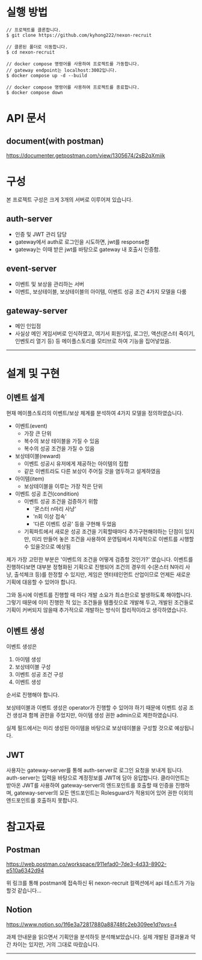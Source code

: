 
# 실행 방법
```
// 프로젝트를 클론합니다.
$ git clone https://github.com/kyhong222/nexon-recruit

// 클론된 폴더로 이동합니다.
$ cd nexon-recruit

// docker compose 명령어를 사용하여 프로젝트를 가동합니다.
// gateway endpoint는 localhost:3002입니다.
$ docker compose up -d --build

// docker compose 명령어를 사용하여 프로젝트를 종료합니다.
$ docker compose down
```

# API 문서
## document(with postman)
https://documenter.getpostman.com/view/1305674/2sB2qXmiik

# 구성
본 프로젝트 구성은 크게 3개의 서버로 이루어져 있습니다.
## auth-server
- 인증 및 JWT 관리 담당
- gateway에서 auth로 로그인을 시도하면, jwt를 response함
- gateway는 이때 받은 jwt를 바탕으로 gateway 내 호출시 인증함.
## event-server
- 이벤트 및 보상을 관리하는 서버
- 이벤트, 보상테이블, 보상테이블의 아이템, 이벤트 성공 조건 4가지 모델을 다룸
## gateway-server
- 메인 인입점
- 사실상 메인 게임서버로 인식하였고, 여기서 회원가입, 로그인, 액션(몬스터 죽이기, 인벤토리 열기 등) 등 메이플스토리를 모티브로 하여 기능을 집어넣었음.
---
# 설계 및 구현
## 이벤트 설계
현재 메이플스토리의 이벤트/보상 체계를 분석하여 4가지 모델을 정의하였습니다.
- 이벤트(event)
  - 가장 큰 단위
  - 복수의 보상 테이블을 가질 수 있음
  - 복수의 성공 조건을 가질 수 있음
- 보상테이블(reward)
  - 이벤트 성공시 유저에게 제공하는 아이템의 집합
  - 같은 이벤트라도 다른 보상이 주어질 것을 염두하고 설계하였음
- 아이템(item)
  - 보상테이블을 이루는 가장 작은 단위
- 이벤트 성공 조건(condition)
  - 이벤트 성공 조건을 검증하기 위함
    - '몬스터 n마리 사냥'
    - 'n회 이상 접속'
    - '다른 이벤트 성공' 등을 구현해 두었음
  - 기획파트에서 새로운 성공 조건을 기획할때마다 추가구현해야하는 단점이 있지만, 미리 만들어 놓은 조건을 사용하여 운영팀에서 자체적으로 이벤트를 시행할 수 있을것으로 예상됨

제가 가장 고민한 부분은 '이벤트의 조건을 어떻게 검증할 것인가?' 였습니다.
이벤트를 진행하다보면 대부분 정형화된 기획으로 진행되어 조건의 경우의 수(몬스터 N마리 사냥, 출석체크 등)를 한정할 수 있지만, 게임은 엔터테인먼트 산업이므로 언제든 새로운 기획에 대응할 수 있어야 합니다.

그와 동시에 이벤트를 진행할 때 마다 개발 소요가 최소한으로 발생하도록 해야합니다.
그렇기 때문에 이미 진행한 적 있는 조건들을 템플릿으로 개발해 두고, 개발된 조건들로 기획이 커버되지 않을때 추가적으로 개발하는 방식이 합리적이라고 생각하였습니다.

## 이벤트 생성

이벤트 생성은
  1. 아이템 생성
  2. 보상테이블 구성
  3. 이벤트 성공 조건 구성
  4. 이벤트 생성

순서로 진행해야 합니다.

보상테이블과 이벤트 생성은 operator가 진행할 수 있어야 하기 때문에 이벤트 성공 조건 생성과 함께 권한을 주었지만, 아이템 생성 권한 admin으로 제한하였습니다.

실제 필드에서는 미리 생성된 아이템을 바탕으로 보상테이블을 구성할 것으로 예상됩니다.

## JWT
사용자는 gateway-server를 통해 auth-server로 로그인 요청을 보내게 됩니다.
auth-server는 입력을 바탕으로 계정정보를 JWT에 담아 응답합니다.
클라이언트는 받아온 JWT를 사용하여 gateway-server의 엔드포인트를 호출할 때 인증을 진행하며, gateway-server의 모든 엔드포인트는 Rolesguard가 적용되어 있어 권한 이외의 엔드포인트를 호출하지 못합니다.


# 참고자료
## Postman
https://web.postman.co/workspace/911efad0-7de3-4d33-8902-e510a6342d94

위 링크를 통해 postman에 접속하신 뒤 nexon-recruit 컬렉션에서 api 테스트가 가능할것 같습니다...

## Notion
https://www.notion.so/1f6e3a72817880a88748fc2eb309ee1d?pvs=4

과제 안내문을 읽으면서 기획안을 분석하듯 분석해보았습니다. 실제 개발된 결과물과 약간 차이는 있지만, 거의 그대로 따랐습니다.

---
